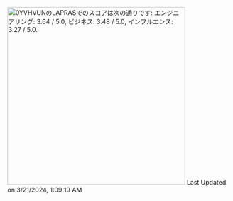 <!--START_SECTION:lapras-card-->
<p ><a href="https://lapras.com/public/0YVHVUN" target="_blank" rel="noopener noreferrer"><img alt="0YVHVUNのLAPRASでのスコアは次の通りです: エンジニアリング: 3.64 / 5.0, ビジネス: 3.48 / 5.0, インフルエンス: 3.27 / 5.0." src="https://lapras-card-generator.vercel.app/api/svg?e=3.64&b=3.48&i=3.27&b1=%23020E27&b2=%230E5593&i1=%23030E21&i2=%231688BF&l=ja" width="400" ></a>  
Last Updated on 3/21/2024, 1:09:19 AM</p>
<!--END_SECTION:lapras-card-->

<!--
**zukizukizuki/zukizukizuki** is a ✨ _special_ ✨ repository because its `README.md` (this file) appears on your GitHub profile.

Here are some ideas to get you started:

- 🔭 I’m currently working on ...
- 🌱 I’m currently learning ...
- 👯 I’m looking to collaborate on ...
- 🤔 I’m looking for help with ...
- 💬 Ask me about ...
- 📫 How to reach me: ...
- 😄 Pronouns: ...
- ⚡ Fun fact: ...
-->
